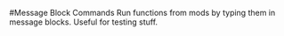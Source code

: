 #Message Block Commands
Run functions from mods by typing them in message blocks.
Useful for testing stuff.
